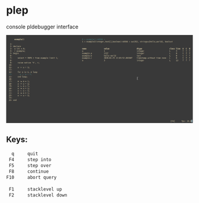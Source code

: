 # plep
console pldebugger interface

![](https://raw.githubusercontent.com/verfriemelt-dot-org/plep/master/image.png)

## Keys:

```
  q     quit
 F4     step into
 F5     step over
 F8     continue
F10     abort query

 F1     stacklevel up
 F2     stacklevel down
```

